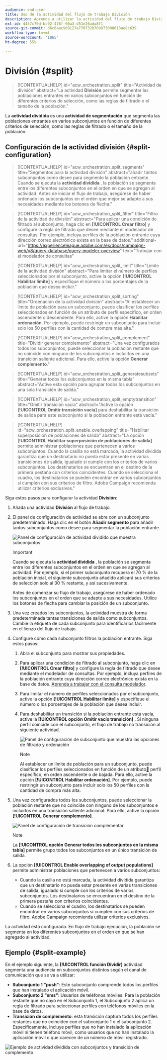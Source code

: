 ```yaml
---
audience: end-user
title: Uso de la actividad del flujo de trabajo División
description: Aprenda a utilizar la actividad del flujo de trabajo División
exl-id: 4457c70d-bc92-476f-90a3-d51e26ada8f1
source-git-commit: d6c6aac9d9127a770732b709873008613ae8c639
workflow-type: tm+mt
source-wordcount: '1065'
ht-degree: 55%

---
```


# División {#split}

>[!CONTEXTUALHELP]
>id="acw_orchestration_split"
>title="Actividad de división"
>abstract="La actividad **División** permite segmentar las poblaciones entrantes en varios subconjuntos en función de diferentes criterios de selección, como las reglas de filtrado o el tamaño de la población."

La **actividad dividida** es una **actividad de segmentación** que segmenta las poblaciones entrantes en varios subconjuntos en función de diferentes criterios de selección, como las reglas de filtrado o el tamaño de la población.

## Configuración de la actividad división {#split-configuration}

>[!CONTEXTUALHELP]
>id="acw_orchestration_split_segments"
>title="Segmentos para la actividad división"
>abstract="añadir tantos subconjuntos como desee para segmento la población entrante. Cuando se ejecuta la **actividad dividida** , la población se segmenta entre los diferentes subconjuntos en el orden en que se agregan al actividad. Antes de iniciar el flujo de trabajo, asegúrese de haber ordenado los subconjuntos en el orden que mejor se adapte a sus necesidades mediante los botones de flecha."

>[!CONTEXTUALHELP]
>id="acw_orchestration_split_filter"
>title="Filtro de la actividad de división"
>abstract="Para aplicar una condición de filtrado al subconjunto, haga clic en **[!UICONTROL Crear filtro]** y configure la regla de filtrado que desee mediante el modelador de consultas. Por ejemplo, incluya perfiles de la población entrante cuya dirección correo electrónico exista en la base de datos."
>additional-url="https://experienceleague.adobe.com/es/docs/campaign-web/v8/query-database/query-modeler-overview" text="Trabajar con el modelador de consultas"

>[!CONTEXTUALHELP]
>id="acw_orchestration_split_limit"
>title="Límite de la actividad división"
>abstract="Para limitar el número de perfiles seleccionados por el subconjunto, active la opción **[!UICONTROL Habilitar límite]** y especifique el número o los porcentajes de la población que desea incluir."

>[!CONTEXTUALHELP]
>id="acw_orchestration_split_sorting"
>title="Ordenación de la actividad división"
>abstract="Al establecer un límite de población para un subconjunto, puede clasificar los perfiles seleccionados en función de un atributo de perfil específico, en orden ascendente o descendente. Para ello, active la opción **Habilitar ordenación**. Por ejemplo, puede restringir un subconjunto para incluir solo los 50 perfiles con la cantidad de compra más alta."

>[!CONTEXTUALHELP]
>id="acw_orchestration_split_complement"
>title="Dividir generar complemento"
>abstract="Una vez configurados todos los subconjuntos, puede seleccionar la población restante que no coincide con ninguno de los subconjuntos e incluirlos en una transición saliente adicional. Para ello, active la opción **Generar complemento**."

>[!CONTEXTUALHELP]
>id="acw_orchestration_split_generatesubsets"
>title="Generar todos los subconjuntos en la misma tabla"
>abstract="Active esta opción para agrupar todos los subconjuntos en una sola transición de salida."

>[!CONTEXTUALHELP]
>id="acw_orchestration_split_emptytransition"
>title="Omitir transición vacía"
>abstract="Active la opción **[!UICONTROL Omitir transición vacía]** para deshabilitar la transición de salida para este subconjunto si la población entrante está vacía."

>[!CONTEXTUALHELP]
>id="acw_orchestration_split_enable_overlapping"
>title="Habilitar superposición de poblaciones de salida"
>abstract="La opción **[!UICONTROL Habilitar superposición de poblaciones de salida]** permite administrar poblaciones que pertenecen a varios subconjuntos. Cuando la casilla no está marcada, la actividad dividida garantiza que un destinatario no pueda estar presente en varias transiciones de salida, igualado si cumple con los criterios de varios subconjuntos. Los destinatarios se encuentran en el destino de la primera pestaña con criterios coincidentes. Cuando se selecciona el cuadro, los destinatarios se pueden encontrar en varios subconjuntos si cumplen con sus criterios de filtro. Adobe Campaign recomienda utilizar criterios exclusivos."

Siga estos pasos para configurar la actividad **División**:

1. Añada una actividad **División** al flujo de trabajo.

1. El panel de configuración de actividad se abre con un subconjunto predeterminado. Haga clic en el botón **Añadir segmento** para añadir tantos subconjuntos como desee para segmentar la población entrante.

   ![Panel de configuración de actividad dividido que muestra subconjuntos](../assets/workflow-split.png)

   >[!IMPORTANT]
   >
   >Cuando se ejecuta la **actividad dividida** , la población se segmenta entre los diferentes subconjuntos en el orden en que se agregan al actividad. Por ejemplo, si el primer subconjunto recupera el 70 % de la población inicial, el siguiente subconjunto añadido aplicará sus criterios de selección solo al 30 % restante, y así sucesivamente.
   >
   >Antes de comenzar su flujo de trabajo, asegúrese de haber ordenado los subconjuntos en el orden que se adapte a sus necesidades. Utilice los botones de flecha para cambiar la posición de un subconjunto.

1. Una vez creados los subconjuntos, la actividad muestra de forma predeterminada tantas transiciones de salida como subconjuntos. Cambie la etiqueta de cada subconjunto para identificarlos fácilmente en el lienzo del flujo de trabajo.

1. Configure cómo cada subconjunto filtros la población entrante. Siga estos pasos:

   1. Abra el subconjunto para mostrar sus propiedades.

   1. Para aplicar una condición de filtrado al subconjunto, haga clic en **[!UICONTROL Crear filtro]** y configure la regla de filtrado que desee mediante el modelador de consultas. Por ejemplo, incluya perfiles de la población entrante cuya dirección correo electrónico exista en la base de datos. [Aprenda a trabajar con el consulta modelador](../../query/query-modeler-overview.md).

   1. Para limitar el número de perfiles seleccionados por el subconjunto, active la opción **[!UICONTROL Habilitar límite]** y especifique el número o los porcentajes de la población que desea incluir.

   1. Para deshabilitar un transición si la población entrante está vacía, active la **[!UICONTROL opción Omitir vacío transición]** . Si ninguna perfil coincide con el subconjunto, el flujo de trabajo no transición al siguiente actividad.

      ![Panel de configuración de subconjunto que muestra las opciones de filtrado y ordenación](../assets/workflow-split-subset.png)

      >[!NOTE]
      >
      >Al establecer un límite de población para un subconjunto, puede clasificar los perfiles seleccionados en función de un atributo[&#128279;](../../get-started/attributes.md) perfil específico, en orden ascendente o de bajada. Para ello, active la opción **[!UICONTROL Habilitar ordenación]**. Por ejemplo, puede restringir un subconjunto para incluir solo los 50 perfiles con la cantidad de compra más alta.

1. Una vez configurados todos los subconjuntos, puede seleccionar la población restante que no coincide con ninguno de los subconjuntos e incluirlos en una transición saliente adicional. Para ello, active la opción **[!UICONTROL Generar complemento]**.

   ![Panel de configuración de transición complementar](../assets/workflow-split-complement.png)

   >[!NOTE]
   >
   >La **[!UICONTROL opción Generar todos los subconjuntos en la misma tabla]** permite grupo todos los subconjuntos en un único transición de salida.

1. La opción **[!UICONTROL Enable overlapping of output populations]** permite administrar poblaciones que pertenecen a varios subconjuntos:

   * Cuando la casilla no está marcada, la actividad dividida garantiza que un destinatario no pueda estar presente en varias transiciones de salida, igualado si cumple con los criterios de varios subconjuntos. Los destinatarios se encuentran en el destino de la primera pestaña con criterios coincidentes.
   * Cuando se selecciona el cuadro, los destinatarios se pueden encontrar en varios subconjuntos si cumplen con sus criterios de filtro. Adobe Campaign recomienda utilizar criterios exclusivos.

La actividad está configurada. En flujo de trabajo ejecución, la población se segmenta en los diferentes subconjuntos en el orden en que se han agregado al actividad.

## Ejemplo {#split-example}

En el ejemplo siguiente, la **[!UICONTROL función Dividir]** actividad segmenta una audiencia en subconjuntos distintos según el canal de comunicación que se va a utilizar:

* **Subconjunto 1 &quot;push&quot;**: Este subconjunto comprende todos los perfiles que han instalado el aplicación móvil.
* **Subconjunto 2 &quot;sms&quot;**: Usuarios de teléfonos móviles: Para la población restante que no cayó en el Subconjunto 1, el Subconjunto 2 aplica un regla de filtrado para seleccionar perfiles con teléfonos móviles en la base de datos.
* **Transición de complemento**: esta transición captura todos los perfiles restantes que no coinciden con el subconjunto 1 o el subconjunto 2. Específicamente, incluye perfiles que no han instalado la aplicación móvil ni tienen teléfono móvil, como usuarios que no han instalado la aplicación móvil o que carecen de un número de móvil registrado.

![Ejemplo de actividad dividida con subconjuntos y transición de complemento](../assets/workflow-split-example.png)